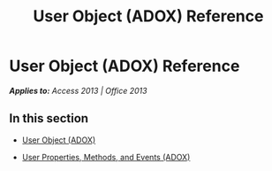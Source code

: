 ﻿---
title: User Object (ADOX) Reference
TOCTitle: User Object (ADOX)
ms:assetid: 1e3090b2-443b-41df-a67a-f2c1452c48f3
ms:mtpsurl: https://msdn.microsoft.com/en-us/library/JJ248974(v=office.15)
ms:contentKeyID: 48543617
ms.date: 09/18/2015
mtps_version: v=office.15
---

# User Object (ADOX) Reference


_**Applies to:** Access 2013 | Office 2013_

## In this section

  - [User Object (ADOX)](user-object-adox.md)

  - [User Properties, Methods, and Events (ADOX)](user-properties-methods-and-events-adox.md)

